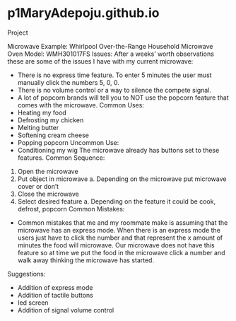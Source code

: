 # p1MaryAdepoju.github.io
Project

Microwave Example:
Whirlpool Over-the-Range Household Microwave Oven Model: WMH301017FS
Issues:
After a weeks’ worth observations these are some of the issues I have with my current microwave:
-	There is no express time feature. To enter 5 minutes the user must manually click the numbers 5, 0, 0.
-	There is no volume control or a way to silence the compete signal.
-	A lot of popcorn brands will tell you to NOT use the popcorn feature that comes with the microwave. 
Common Uses:
-	Heating my food
-	Defrosting my chicken
-	Melting butter
-	Softening cream cheese
-	Popping popcorn
Uncommon Use:
-	Conditioning my wig
 The microwave already has buttons set to these features. 
Common Sequence:
1.	Open the microwave
2.	Put object in microwave 
a.	Depending on the microwave put microwave cover or don’t
3.	Close the microwave 
4.	Select desired feature
a.	Depending on the feature it could be cook, defrost, popcorn
Common Mistakes:
-	Common mistakes that me and my roommate make is assuming that the microwave has an express mode. When there is an express mode the users just have to click the number and that represent the x amount of minutes the food will microwave. Our microwave does not have this feature so at time we put the food in the microwave click a number and walk away thinking the microwave has started. 

Suggestions:
-	Addition of express mode
-	Addition of tactile buttons
-	led screen
-	Addition of signal volume control
